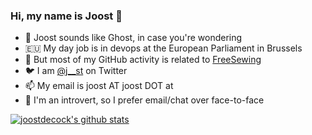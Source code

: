 ### Hi, my name is Joost 👋

- 👻 Joost sounds like Ghost, in case you're wondering
- 🇪🇺 My day job is in devops at the European Parliament in Brussels
- 🧵 But most of my GitHub activity is related to [FreeSewing](/freesewing)
- 🐦 I am [@j__st](https://twitter.com/j__st) on Twitter
- 📫 My email is joost AT joost DOT at
- 🙊 I'm an introvert, so I prefer email/chat over face-to-face

[![joostdecock's github stats](https://github-readme-stats.vercel.app/api?username=joostdecock)](https://github.com/anuraghazra/github-readme-stats)
